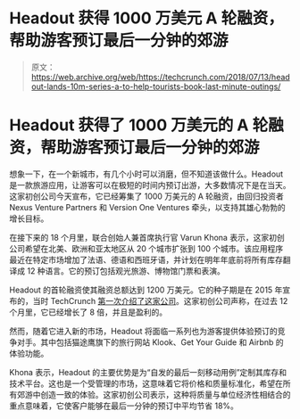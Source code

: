 # Headout 获得 1000 万美元 A 轮融资，帮助游客预订最后一分钟的郊游 

> 原文：<https://web.archive.org/web/https://techcrunch.com/2018/07/13/headout-lands-10m-series-a-to-help-tourists-book-last-minute-outings/>

# Headout 获得了 1000 万美元的 A 轮融资，帮助游客预订最后一分钟的郊游

想象一下，在一个新城市，有几个小时可以消磨，但不知道该做什么。Headout 是一款旅游应用，让游客可以在极短的时间内预订出游，大多数情况下是在当天。这家初创公司今天宣布，它已经筹集了 1000 万美元的 A 轮融资，由回归投资者 Nexus Venture Partners 和 Version One Ventures 牵头，以支持其雄心勃勃的增长目标。

在接下来的 18 个月里，联合创始人兼首席执行官 Varun Khona 表示，这家初创公司希望在北美、欧洲和亚太地区从 20 个城市扩张到 100 个城市。该应用程序最近在特定市场增加了法语、德语和西班牙语，并计划在明年年底前将所有库存翻译成 12 种语言。它的预订包括观光旅游、博物馆门票和表演。

Headout 的首轮融资使其融资总额达到 1200 万美元。它的种子期是在 2015 年宣布的，当时 TechCrunch [第一次介绍了这家公司](https://web.archive.org/web/20221207135505/https://techcrunch.com/2015/04/24/headout-raises-1-8-million-for-its-travel-app-that-puts-a-concierge-in-your-pocket/)。这家初创公司声称，在过去 12 个月里，它已经增长了 8 倍，并且是盈利的。

然而，随着它进入新的市场，Headout 将面临一系列也为游客提供体验预订的竞争对手。其中包括猫途鹰旗下的旅行网站 Klook、Get Your Guide 和 Airbnb 的体验功能。

Khona 表示，Headout 的主要优势是为“自发的最后一刻移动用例”定制其库存和技术平台。这也是一个受管理的市场，这意味着它将价格和质量标准化，希望在所有郊游中创造一致的体验。这家初创公司表示，这种将质量与单位经济性相结合的重点意味着，它使客户能够在最后一分钟的预订中平均节省 18%。